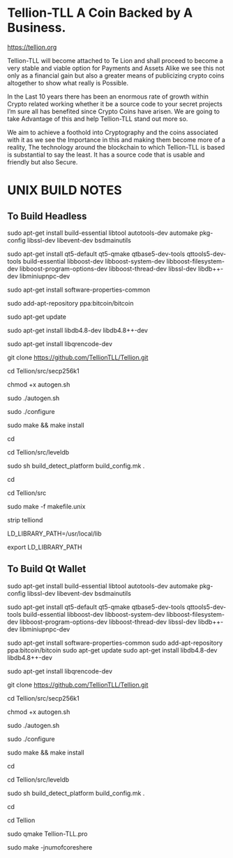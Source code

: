 # Tellion-TLL A Coin Backed by A Business.

https://tellion.org


Tellion-TLL will become attached to Te Lion and shall proceed to become a very stable and viable option for Payments and Assets Alike we see this not only as a financial gain but also a greater means of publicizing crypto coins altogether to show what really is Possible.

In the Last 10 years there has been an enormous rate of growth within Crypto related working whether it be a source code to your secret projects I’m sure all has benefited since Crypto Coins have arisen. We are going to take Advantage of this and help Tellion-TLL stand out more so.

We aim to achieve a foothold into Cryptography and the coins associated with it as we see the Importance in this and making them become more of a reality, The technology around the blockchain to which Tellion-TLL is based is substantial to say the least. It has a source code that is usable and friendly but also Secure.



UNIX BUILD NOTES
====================

To Build Headless
-----------------

sudo apt-get install build-essential libtool autotools-dev automake pkg-config libssl-dev libevent-dev bsdmainutils

sudo apt-get install qt5-default qt5-qmake qtbase5-dev-tools qttools5-dev-tools build-essential libboost-dev libboost-system-dev libboost-filesystem-dev libboost-program-options-dev libboost-thread-dev libssl-dev libdb++-dev libminiupnpc-dev 

sudo apt-get install software-properties-common

sudo add-apt-repository ppa:bitcoin/bitcoin

sudo apt-get update

sudo apt-get install libdb4.8-dev libdb4.8++-dev

sudo apt-get install libqrencode-dev

git clone https://github.com/TellionTLL/Tellion.git

cd Tellion/src/secp256k1

chmod +x autogen.sh

sudo ./autogen.sh

sudo ./configure

sudo make && make install

cd

cd Tellion/src/leveldb

sudo sh build_detect_platform build_config.mk .

cd

cd Tellion/src

sudo make -f makefile.unix

strip telliond

LD_LIBRARY_PATH=/usr/local/lib

export LD_LIBRARY_PATH


To Build Qt Wallet
------------------

sudo apt-get install build-essential libtool autotools-dev automake pkg-config libssl-dev libevent-dev bsdmainutils

sudo apt-get install qt5-default qt5-qmake qtbase5-dev-tools qttools5-dev-tools build-essential libboost-dev libboost-system-dev libboost-filesystem-dev libboost-program-options-dev libboost-thread-dev libssl-dev libdb++-dev libminiupnpc-dev 

sudo apt-get install software-properties-common
sudo add-apt-repository ppa:bitcoin/bitcoin
sudo apt-get update
sudo apt-get install libdb4.8-dev libdb4.8++-dev

sudo apt-get install libqrencode-dev

git clone https://github.com/TellionTLL/Tellion.git

cd Tellion/src/secp256k1

chmod +x autogen.sh

sudo ./autogen.sh

sudo ./configure

sudo make && make install

cd

cd Tellion/src/leveldb

sudo sh build_detect_platform build_config.mk .

cd

cd Tellion

sudo qmake Tellion-TLL.pro

sudo make -jnumofcoreshere